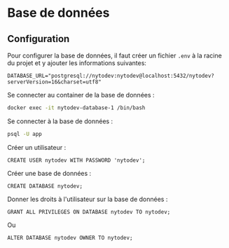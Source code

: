 # Base de données
## Configuration
Pour configurer la base de données, il faut créer un fichier `.env` à la racine du projet et y ajouter les informations suivantes:
```
DATABASE_URL="postgresql://nytodev:nytodev@localhost:5432/nytodev?serverVersion=16&charset=utf8"
```
Se connecter au container de la base de données :
```bash
docker exec -it nytodev-database-1 /bin/bash
````
Se connecter à la base de données :
```bash
psql -U app
```
Créer un utilisateur :
```
CREATE USER nytodev WITH PASSWORD 'nytodev';
```
Créer une base de données :
```
CREATE DATABASE nytodev;
```
Donner les droits à l'utilisateur sur la base de données :
```
GRANT ALL PRIVILEGES ON DATABASE nytodev TO nytodev;
```
Ou
```
ALTER DATABASE nytodev OWNER TO nytodev;
```